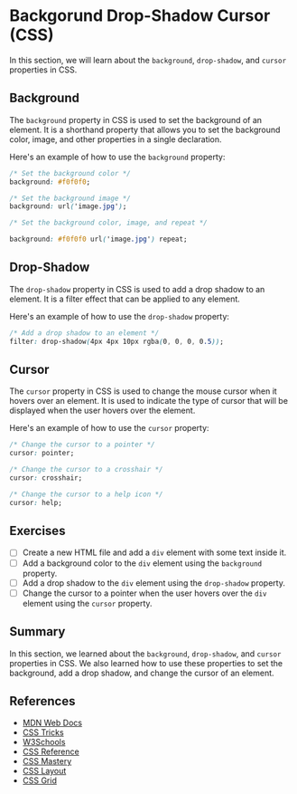 # Backgorund Drop-Shadow Cursor (CSS)

In this section, we will learn about the `background`, `drop-shadow`, and `cursor` properties in CSS. 

## Background

The `background` property in CSS is used to set the background of an element. It is a shorthand property that allows you to set the background color, image, and other properties in a single declaration.

Here's an example of how to use the `background` property:

```css
/* Set the background color */
background: #f0f0f0;

/* Set the background image */
background: url('image.jpg');

/* Set the background color, image, and repeat */

background: #f0f0f0 url('image.jpg') repeat;
```

## Drop-Shadow

The `drop-shadow` property in CSS is used to add a drop shadow to an element. It is a filter effect that can be applied to any element.

Here's an example of how to use the `drop-shadow` property:

```css
/* Add a drop shadow to an element */
filter: drop-shadow(4px 4px 10px rgba(0, 0, 0, 0.5));
```

## Cursor

The `cursor` property in CSS is used to change the mouse cursor when it hovers over an element. It is used to indicate the type of cursor that will be displayed when the user hovers over the element.

Here's an example of how to use the `cursor` property:

```css
/* Change the cursor to a pointer */
cursor: pointer;

/* Change the cursor to a crosshair */
cursor: crosshair;

/* Change the cursor to a help icon */
cursor: help;
```

## Exercises    

- [ ] Create a new HTML file and add a `div` element with some text inside it.
- [ ] Add a background color to the `div` element using the `background` property.
- [ ] Add a drop shadow to the `div` element using the `drop-shadow` property.
- [ ] Change the cursor to a pointer when the user hovers over the `div` element using the `cursor` property.

## Summary

In this section, we learned about the `background`, `drop-shadow`, and `cursor` properties in CSS. We also learned how to use these properties to set the background, add a drop shadow, and change the cursor of an element.

## References

- [MDN Web Docs](https://developer.mozilla.org/en-US/docs/Web/CSS)
- [CSS Tricks](https://css-tricks.com/)
- [W3Schools](https://www.w3schools.com/css/)
- [CSS Reference](https://cssreference.io/)
- [CSS Mastery](https://www.cssmastery.com/)
- [CSS Layout](https://csslayout.io/)
- [CSS Grid](https://cssgrid.io/)